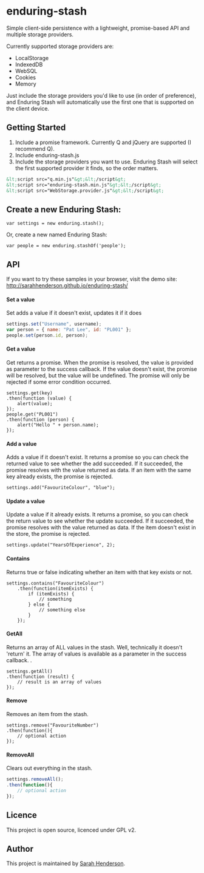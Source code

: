 enduring-stash
==============

Simple client-side persistence with a lightweight, promise-based API and multiple storage providers.

Currently supported storage providers are:

* LocalStorage
* IndexedDB
* WebSQL
* Cookies
* Memory

Just include the storage providers you'd like to use (in order of preference), and Enduring Stash will automatically use the first one that is supported on the client device.

## Getting Started

1. Include a promise framework. Currently Q and jQuery are supported (I recommend Q).
1. Include enduring-stash.js
1. Include the storage providers you want to use.  Enduring Stash will select the first supported provider it finds, so the order matters.

```html
&lt;script src="q.min.js"&gt;&lt;/script&gt;
&lt;script src="enduring-stash.min.js"&gt;&lt;/script&gt;
&lt;script src="WebStorage.provider.js"&gt;&lt;/script&gt;
````
    
## Create a new Enduring Stash:

    var settings = new enduring.stash();

Or, create a new named Enduring Stash:

    var people = new enduring.stashOf('people');

## API

If you want to try these samples in your browser, visit the demo site: http://sarahhenderson.github.io/enduring-stash/

#### Set a value

Set adds a value if it doesn't exist, updates it if it does

```javascript
settings.set("Username", username);
var person = { name: "Pat Lee", id: "PL001" };
people.set(person.id, person);
```

#### Get a value

Get returns a promise. When the promise is resolved, the value is provided as parameter to the success callback. If the value doesn't exist, the promise will be resolved, but the value will be undefined. The promise will only be rejected if some error condition occurred.

	settings.get(key)
	.then(function (value) {
		alert(value);
	});
	people.get("PL001")
	.then(function (person) {
		alert("Hello " + person.name);
	});
   
#### Add a value

Adds a value if it doesn't exist. It returns a promise so you can check the returned value to see whether the add succeeded. If it succeeded, the promise resolves with the value returned as data. If an item with the same key already exists, the promise is rejected.

	settings.add("FavouriteColour", "blue");

#### Update a value

Update a value if it already exists. It returns a promise, so you can check the return value to see whether the update succeeded. If it succeeded, the promise resolves with the value returned as data. If the item doesn't exist in the store, the promise is rejected.

	settings.update("YearsOfExperience", 2);

#### Contains

Returns true or false indicating whether an item with that key exists or not.

	settings.contains("FavouriteColour")
		.then(function(itemExists) {
			if (itemExists) {
				// something
			} else {
				// something else
			}
		});

#### GetAll

Returns an array of ALL values in the stash. Well, technically it doesn't 'return' it. The array of values is available as a parameter in the success callback. .

	settings.getAll()
	.then(function (result) {
		// result is an array of values
	});

#### Remove

Removes an item from the stash.

	settings.remove("FavouriteNumber")
	.then(function(){
		// optional action
	});

#### RemoveAll

Clears out everything in the stash.

```javascript
settings.removeAll();
.then(function(){
	// optional action
});
```

## Licence

This project is open source, licenced under GPL v2.

## Author

This project is maintained by [Sarah Henderson](http://sarahhenderson.info).